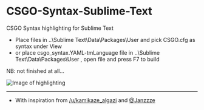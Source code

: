 # CSGO-Syntax-Sublime-Text
CSGO Syntax highlighting for Sublime Text

* Place files in \..\Sublime Text\Data\Packages\User
and pick CSGO.cfg as syntax under View
* or place csgo_syntax.YAML-tmLanguage file in \..\Sublime Text\Data\Packages\User , open file and press F7 to build

NB: not finished at all...

![Image of highlighting](https://raw.githubusercontent.com/kvishno/CSGO-Syntax-Sublime-Text/master/images/csgosyntaximage1.png)



------

* With inspiration from  [/u/kamikaze_algazi](https://www.reddit.com/r/GlobalOffensive/comments/bl9qz9/csgo_config_file_syntax_highlighting/)  and [@Janzzze](https://github.com/Janzzze/csgo-sublime-syntax/) 
